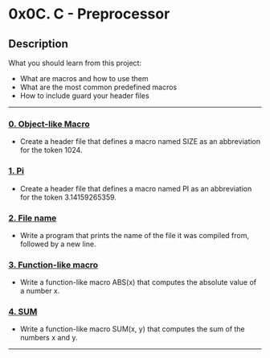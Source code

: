 # 0x0C. C - Preprocessor

## Description
What you should learn from this project:

* What are macros and how to use them
* What are the most common predefined macros
* How to include guard your header files

---

### [0. Object-like Macro](./0-object_like_macro.h)
* Create a header file that defines a macro named SIZE as an abbreviation for the token 1024.

### [1. Pi](./1-pi.h)
* Create a header file that defines a macro named PI as an abbreviation for the token 3.14159265359.

### [2. File name](./2-main.c)
* Write a program that prints the name of the file it was compiled from, followed by a new line.

### [3. Function-like macro](./3-function_like_macro.h)
* Write a function-like macro ABS(x) that computes the absolute value of a number x.

### [4. SUM](./4-sum.h)
* Write a function-like macro SUM(x, y) that computes the sum of the numbers x and y.

---

